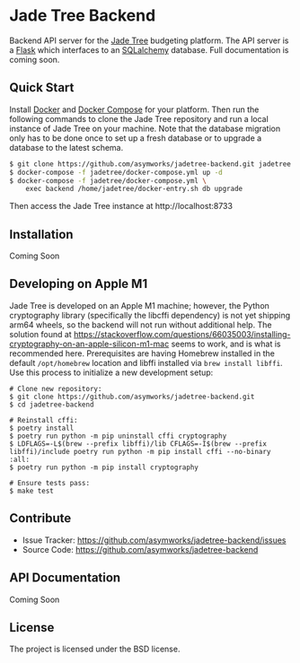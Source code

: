 Jade Tree Backend
=================

Backend API server for the [Jade Tree](https://jadetree.io) budgeting platform.
The API server is a [Flask](https://flask.palletsprojects.com/en/1.1.x/) which
interfaces to an [SQLalchemy](https://www.sqlalchemy.org/) database. Full
documentation is coming soon.

Quick Start
-----------

Install [Docker](https://www.docker.com/) and
[Docker Compose](https://docs.docker.com/compose/install/) for your platform.
Then run the following commands to clone the Jade Tree repository and run a
local instance of Jade Tree on your machine. Note that the database migration
only has to be done once to set up a fresh database or to upgrade a database to
the latest schema.

```sh
$ git clone https://github.com/asymworks/jadetree-backend.git jadetree
$ docker-compose -f jadetree/docker-compose.yml up -d
$ docker-compose -f jadetree/docker-compose.yml \
    exec backend /home/jadetree/docker-entry.sh db upgrade
```

Then access the Jade Tree instance at http://localhost:8733

Installation
------------

Coming Soon

Developing on Apple M1
----------------------

Jade Tree is developed on an Apple M1 machine; however, the Python cryptography
library (specifically the libcffi dependency) is not yet shipping arm64 wheels,
so the backend will not run without additional help. The solution found at
https://stackoverflow.com/questions/66035003/installing-cryptography-on-an-apple-silicon-m1-mac
seems to work, and is what is recommended here. Prerequisites are having Homebrew
installed in the default `/opt/homebrew` location and libffi installed via
`brew install libffi`. Use this process to initialize a new development setup:

```shellscript
# Clone new repository:
$ git clone https://github.com/asymworks/jadetree-backend.git
$ cd jadetree-backend

# Reinstall cffi:
$ poetry install
$ poetry run python -m pip uninstall cffi cryptography
$ LDFLAGS=-L$(brew --prefix libffi)/lib CFLAGS=-I$(brew --prefix libffi)/include poetry run python -m pip install cffi --no-binary :all:
$ poetry run python -m pip install cryptography

# Ensure tests pass:
$ make test
```

Contribute
----------

- Issue Tracker: https://github.com/asymworks/jadetree-backend/issues
- Source Code: https://github.com/asymworks/jadetree-backend

API Documentation
-----------------

Coming Soon

License
-------

The project is licensed under the BSD license.
